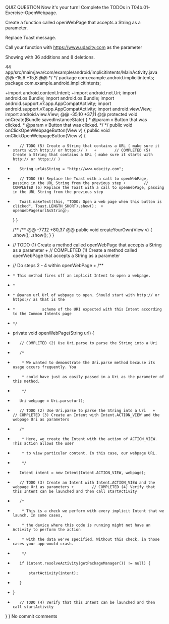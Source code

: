 
QUIZ QUESTION
Now it's your turn! Complete the TODOs in T04b.01-Exercise-OpenWebpage.

Create a function called openWebPage that accepts a String as a parameter.

Replace Toast message.

Call your function with https://www.udacity.com as the parameter

Showing  with 36 additions and 8 deletions.
   
44  app/src/main/java/com/example/android/implicitintents/MainActivity.java
@@ -15,6 +15,8 @@
  */	  */
 package com.example.android.implicitintents;	 package com.example.android.implicitintents;
 	 
+import android.content.Intent;
+import android.net.Uri;
 import android.os.Bundle;	 import android.os.Bundle;
 import android.support.v7.app.AppCompatActivity;	 import android.support.v7.app.AppCompatActivity;
 import android.view.View;	 import android.view.View;
@@ -35,10 +37,11 @@ protected void onCreate(Bundle savedInstanceState) {
      * @param v Button that was clicked.	      * @param v Button that was clicked.
      */	      */
     public void onClickOpenWebpageButton(View v) {	     public void onClickOpenWebpageButton(View v) {
-        // TODO (5) Create a String that contains a URL ( make sure it starts with http:// or https:// )	+        // COMPLETED (5) Create a String that contains a URL ( make sure it starts with http:// or https:// )
+        String urlAsString = "http://www.udacity.com";
 	 
-        // TODO (6) Replace the Toast with a call to openWebPage, passing in the URL String from the previous step	+        // COMPLETED (6) Replace the Toast with a call to openWebPage, passing in the URL String from the previous step
-        Toast.makeText(this, "TODO: Open a web page when this button is clicked", Toast.LENGTH_SHORT).show();	+        openWebPage(urlAsString);
     }	     }
 	 
     /**	     /**
@@ -77,12 +80,37 @@ public void createYourOwn(View v) {
                 .show();	                 .show();
     }	     }
 	 
-    // TODO (1) Create a method called openWebPage that accepts a String as a parameter	+    // COMPLETED (1) Create a method called openWebPage that accepts a String as a parameter
-    // Do steps 2 - 4 within openWebPage	+    /**
+     * This method fires off an implicit Intent to open a webpage.
+     *
+     * @param url Url of webpage to open. Should start with http:// or https:// as that is the
+     *            scheme of the URI expected with this Intent according to the Common Intents page
+     */
+    private void openWebPage(String url) {
+        // COMPLETED (2) Use Uri.parse to parse the String into a Uri
+        /*
+         * We wanted to demonstrate the Uri.parse method because its usage occurs frequently. You
+         * could have just as easily passed in a Uri as the parameter of this method.
+         */
+        Uri webpage = Uri.parse(url);
 	 
-        // TODO (2) Use Uri.parse to parse the String into a Uri	+        // COMPLETED (3) Create an Intent with Intent.ACTION_VIEW and the webpage Uri as parameters
+        /*
+         * Here, we create the Intent with the action of ACTION_VIEW. This action allows the user
+         * to view particular content. In this case, our webpage URL.
+         */
+        Intent intent = new Intent(Intent.ACTION_VIEW, webpage);
 	 
-        // TODO (3) Create an Intent with Intent.ACTION_VIEW and the webpage Uri as parameters	+        // COMPLETED (4) Verify that this Intent can be launched and then call startActivity
+        /*
+         * This is a check we perform with every implicit Intent that we launch. In some cases,
+         * the device where this code is running might not have an Activity to perform the action
+         * with the data we've specified. Without this check, in those cases your app would crash.
+         */
+        if (intent.resolveActivity(getPackageManager()) != null) {
+            startActivity(intent);
+        }
+    }
 	 
-        // TODO (4) Verify that this Intent can be launched and then call startActivity	
 } 	 } 
No commit comments
